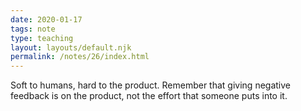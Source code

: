 ```yaml
---
date: 2020-01-17
tags: note
type: teaching
layout: layouts/default.njk
permalink: /notes/26/index.html
---
```


Soft to humans, hard to the product. Remember that giving negative feedback is on the product, not the effort that someone puts into it.
